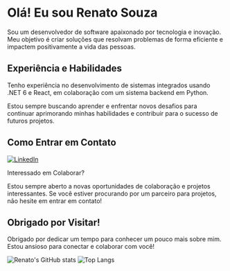 # Olá! Eu sou Renato Souza

Sou um desenvolvedor de software apaixonado por tecnologia e inovação. Meu objetivo é criar soluções que resolvam problemas de forma eficiente e impactem positivamente a vida das pessoas.

## Experiência e Habilidades

Tenho experiência no desenvolvimento de sistemas integrados usando .NET 6 e React, em colaboração com um sistema backend em Python.

Estou sempre buscando aprender e enfrentar novos desafios para continuar aprimorando minhas habilidades e contribuir para o sucesso de futuros projetos.

## Como Entrar em Contato

<a href="https://www.linkedin.com/in/ressouza/" target="_blank" rel="nofollow">
<img src="https://img.shields.io/badge/LinkedIn-0077B5?style=for-the-badge&logo=linkedin&logoColor=white" style="max-width: 100%;" alt="LinkedIn" ></a>

Interessado em Colaborar?

Estou sempre aberto a novas oportunidades de colaboração e projetos interessantes. Se você estiver procurando por um parceiro para projetos, não hesite em entrar em contato!

## Obrigado por Visitar!

Obrigado por dedicar um tempo para conhecer um pouco mais sobre mim. Estou ansioso para conectar e colaborar com você!

![Renato's GitHub stats](https://github-readme-stats.vercel.app/api?username=RenatoSSouza&theme=transparent&show_icons=true&hide_border=true&card_width=150&count_private=true)
![Top Langs](https://github-readme-stats.vercel.app/api/top-langs/?username=RenatoSSouza&hide_progress=false&theme=transparent&layout=donut&hide_border=true&card_width=150&count_private=true)
